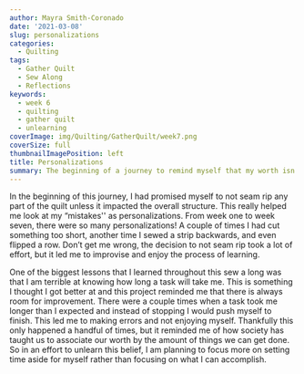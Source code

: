 ```yaml
---
author: Mayra Smith-Coronado
date: '2021-03-08'
slug: personalizations
categories:
  - Quilting
tags:
  - Gather Quilt
  - Sew Along
  - Reflections
keywords:
  - week 6
  - quilting
  - gather quilt
  - unlearning
coverImage: img/Quilting/GatherQuilt/week7.png
coverSize: full
thumbnailImagePosition: left
title: Personalizations
summary: The beginning of a journey to remind myself that my worth isn't determined by how much I get done.
---
```


In the beginning of this journey, I had promised myself to not seam rip any part of the quilt unless it impacted the overall structure. This really helped me look at my “mistakes'' as personalizations. From week one to week seven, there were so many personalizations! A couple of times I had cut something too short, another time I sewed a strip backwards, and even flipped a row. Don’t get me wrong, the decision to not seam rip took a lot of effort, but it led me to improvise and enjoy the process of learning.

One of the biggest lessons that I learned throughout this sew a long was that I am terrible at knowing how long a task will take me. This is something I thought I got better at and this project reminded me that there is always room for improvement. There were a couple times when a task took me longer than I expected and instead of stopping I would push myself to finish. This led me to making errors and not enjoying myself. Thankfully this only happened a handful of times, but it reminded me of how society has taught us to associate our worth by the amount of things we can get done. So in an effort to unlearn this belief, I am planning to focus more on setting time aside for myself rather than focusing on what I can accomplish.
